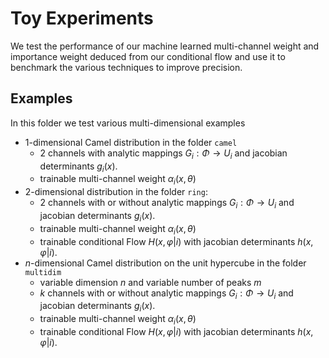 # Toy Experiments

We test the performance of our machine learned multi-channel weight and importance weight deduced
from our conditional flow and use it to benchmark
the various techniques to improve precision.

## Examples

In this folder we test various multi-dimensional examples

- 1-dimensional Camel distribution in the folder `camel`
    - 2 channels with analytic mappings $G_i: \Phi \to U_i$
    and jacobian determinants $g_i(x)$.
    - trainable multi-channel weight $\alpha_i(x,\theta)$
- 2-dimensional distribution in the folder `ring`:
    - 2 channels with or without analytic mappings $G_i: \Phi \to U_i$ and jacobian determinants $g_i(x)$.
    - trainable multi-channel weight $\alpha_i(x,\theta)$
    - trainable conditional Flow $H(x,\varphi\vert i)$ with
    jacobian determinants $h(x,\varphi\vert i)$.
- $n$-dimensional Camel distribution on the unit hypercube in the folder `multidim`
    - variable dimension $n$ and variable number of peaks $m$
    - $k$ channels with or without analytic mappings $G_i: \Phi \to U_i$
    and jacobian determinants $g_i(x)$.
    - trainable multi-channel weight $\alpha_i(x,\theta)$
    - trainable conditional Flow $H(x,\varphi\vert i)$ with
    jacobian determinants $h(x,\varphi\vert i)$.
   
   
